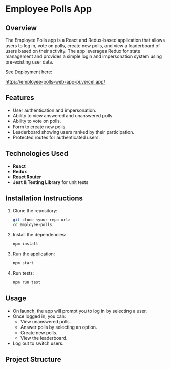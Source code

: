 # Employee Polls App

## Overview
The Employee Polls app is a React and Redux-based application that allows users to log in, vote on polls, create new polls, and view a leaderboard of users based on their activity. The app leverages Redux for state management and provides a simple login and impersonation system using pre-existing user data.

See Deployment here:

https://employee-polls-web-app-pi.vercel.app/

## Features
- User authentication and impersonation.
- Ability to view answered and unanswered polls.
- Ability to vote on polls.
- Form to create new polls.
- Leaderboard showing users ranked by their participation.
- Protected routes for authenticated users.

## Technologies Used
- **React**
- **Redux**
- **React Router**
- **Jest & Testing Library** for unit tests

## Installation Instructions
1. Clone the repository:
    ```bash
    git clone <your-repo-url>
    cd employee-polls
    ```

2. Install the dependencies:
    ```bash
    npm install
    ```

3. Run the application:
    ```bash
    npm start
    ```

4. Run tests:
    ```bash
    npm run test
    ```

## Usage
- On launch, the app will prompt you to log in by selecting a user.
- Once logged in, you can:
  - View unanswered polls.
  - Answer polls by selecting an option.
  - Create new polls.
  - View the leaderboard.
- Log out to switch users.

## Project Structure
